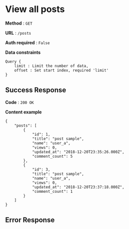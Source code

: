 # View all posts

**Method** : `GET`

**URL** : `/posts`

**Auth required** : `False`

**Data constraints** 
```
Query {
    limit : Limit the number of data,
    offset : Set start index, required 'limit'
}
```

## Success Response

**Code** : `200 OK`

**Content example**
```
{
    "posts": [
        {
            "id": 1,
            "title": "post sample",
            "name": "user_a",
            "views": 0,
            "updated_at": "2018-12-20T23:35:26.000Z",
            "comment_count": 5
        },
        {
            "id": 3,
            "title": "post sample",
            "name": "user_a",
            "views": 0,
            "updated_at": "2018-12-20T23:37:18.000Z",
            "comment_count": 1
        }
    ]
}
```

## Error Response
